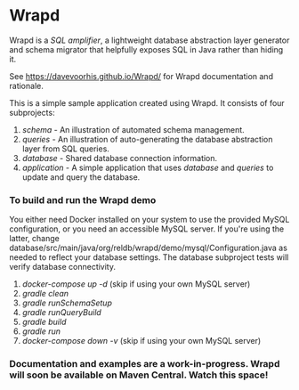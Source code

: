 Wrapd
=====

Wrapd is a *SQL amplifier*, a lightweight database abstraction layer generator and schema migrator that helpfully exposes
SQL in Java rather than hiding it.

See https://davevoorhis.github.io/Wrapd/ for Wrapd documentation and rationale.

This is a simple sample application created using Wrapd. It consists of four subprojects:

1. _schema_ - An illustration of automated schema management.
2. _queries_ - An illustration of auto-generating the database abstraction layer from SQL queries.
3. _database_ - Shared database connection information.
4. _application_ - A simple application that uses _database_ and _queries_ to update and query the database.

### To build and run the Wrapd demo ###

You either need Docker installed on your system to use the provided MySQL configuration,
or you need an accessible MySQL server. If you're using the latter, change
database/src/main/java/org/reldb/wrapd/demo/mysql/Configuration.java as needed to
reflect your database settings. The database subproject tests will verify database
connectivity.

1. _docker-compose up -d_ (skip if using your own MySQL server)
2. _gradle clean_
3. _gradle runSchemaSetup_
4. _gradle runQueryBuild_
5. _gradle build_
6. _gradle run_
7. _docker-compose down -v_ (skip if using your own MySQL server)
 
### Documentation and examples are a work-in-progress. Wrapd will soon be available on Maven Central. Watch this space! ###
